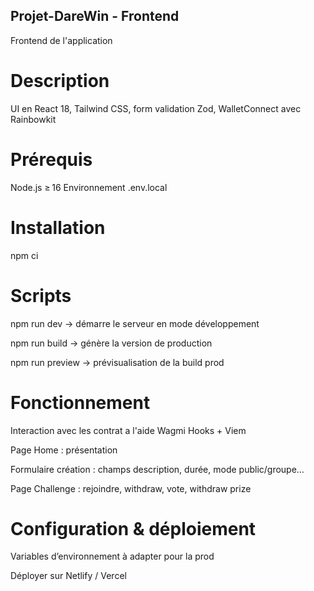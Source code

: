 ## Projet-DareWin - Frontend

Frontend de l'application

# Description
UI en React 18, Tailwind CSS, form validation Zod, WalletConnect avec Rainbowkit

# Prérequis
Node.js ≥ 16
Environnement .env.local

# Installation
npm ci

# Scripts
npm run dev → démarre le serveur en mode développement

npm run build → génère la version de production

npm run preview → prévisualisation de la build prod

# Fonctionnement
Interaction avec les contrat a l'aide Wagmi Hooks + Viem

Page Home : présentation

Formulaire création : champs description, durée, mode public/groupe…

Page Challenge : rejoindre, withdraw, vote, withdraw prize


# Configuration & déploiement
Variables d’environnement à adapter pour la prod

Déployer sur Netlify / Vercel